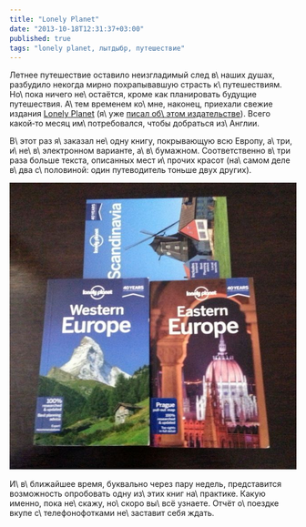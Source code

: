 ```yaml
---
title: "Lonely Planet"
date: "2013-10-18T12:31:37+03:00"
published: true
tags: "lonely planet, лытдыбр, путешествие"
---
```


Летнее путешествие оставило неизгладимый след в\ наших душах, разбудило некогда мирно похрапывавшую страсть
к\ путешествиям. Но\ пока ничего не\ остаётся, кроме как планировать будущие путешествия. А\ тем временем ко\ мне,
наконец, приехали свежие издания [Lonely Planet][lonely-planet] (я\ уже [писал об\ этом издательстве][post]). Всего
какой&#8209;то месяц им\ потребовался, чтобы добраться из\ Англии.

В\ этот раз я\ заказал не\ одну книгу, покрывающую всю Европу, а\ три, и\ не\ в\ электронном варианте, а\ в\ бумажном.
Соответственно в\ три раза больше текста, описанных мест и\ прочих красот (на\ самом деле в\ два с\ половиной: один
путеводитель тоньше двух других).

![Вся Европа](/images/photos/lonely-planet.jpg "Вся Европа")

И\ в\ ближайшее время, буквально через пару недель, представится возможность опробовать одну из\ этих книг на\ практике.
Какую именно, пока не\ скажу, но\ скоро вы\ всё узнаете. Отчёт о\ поездке вкупе с\ телефонофотками не\ заставит себя
ждать.

[lonely-planet]: http://www.lonelyplanet.com/
[post]: http://dikmax.name/post/lonely-planet/
